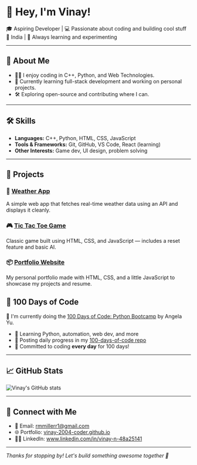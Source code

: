 # 👋 Hey, I'm Vinay!

🎓 Aspiring Developer | 💻 Passionate about coding and building cool stuff  
📍 India | 🧠 Always learning and experimenting

---

## 🚀 About Me
- 🧑‍💻 I enjoy coding in C++, Python, and Web Technologies.
- 🌱 Currently learning full-stack development and working on personal projects.
- 🛠️ Exploring open-source and contributing where I can.

---

## 🛠️ Skills
- **Languages:** C++, Python, HTML, CSS, JavaScript
- **Tools & Frameworks:** Git, GitHub, VS Code, React (learning)
- **Other Interests:** Game dev, UI design, problem solving

---

## 📂 Projects

### 📱 [Weather App](https://github.com/vinay-2004-coder/weather-app)
A simple web app that fetches real-time weather data using an API and displays it cleanly.

### 🎮 [Tic Tac Toe Game](https://github.com/vinay-2004-coder/tic-tac-toe)
Classic game built using HTML, CSS, and JavaScript — includes a reset feature and basic AI.

### 📦 [Portfolio Website](https://vinay-2004-coder.github.io)
My personal portfolio made with HTML, CSS, and a little JavaScript to showcase my projects and resume.

## 📅 100 Days of Code

🎯 I'm currently doing the [100 Days of Code: Python Bootcamp](https://www.udemy.com/course/100-days-of-code/) by Angela Yu.

- 🧠 Learning Python, automation, web dev, and more
- 📘 Posting daily progress in my [100-days-of-code repo](https://github.com/vinay-2004-coder/100-days-of-code)
- 💪 Committed to coding **every day** for 100 days!

---

## 📈 GitHub Stats

![Vinay's GitHub stats](https://github-readme-stats.vercel.app/api?username=vinay-2004-coder&show_icons=true&theme=dracula)

---

## 🔗 Connect with Me

- 📧 Email: rmmillerr1@gmail.com
- 🌐 Portfolio: [vinay-2004-coder.github.io](https://vinay-2004-coder.github.io)
- 🧑‍💼 LinkedIn: www.linkedin.com/in/vinay-n-48a25141



---

_Thanks for stopping by! Let's build something awesome together 💪_

